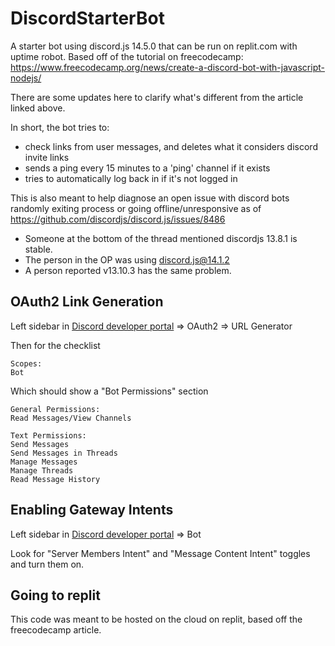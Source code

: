 # DiscordStarterBot
A starter bot using discord.js 14.5.0 that can be run on replit.com with uptime robot.
Based off of the tutorial on freecodecamp:
https://www.freecodecamp.org/news/create-a-discord-bot-with-javascript-nodejs/

There are some updates here to clarify what's different from the article linked above.

In short, the bot tries to:
- check links from user messages, and deletes what it considers discord invite links
- sends a ping every 15 minutes to a 'ping' channel if it exists
- tries to automatically log back in if it's not logged in

This is also meant to help diagnose an open issue with discord bots randomly exiting process or
going offline/unresponsive as of https://github.com/discordjs/discord.js/issues/8486
- Someone at the bottom of the thread mentioned discordjs 13.8.1 is stable.
- The person in the OP was using discord.js@14.1.2
- A person reported v13.10.3 has the same problem.

## OAuth2 Link Generation
Left sidebar in [Discord developer portal](https://discord.com/developers/applications) ⇒ OAuth2 ⇒ URL Generator

Then for the checklist
```
Scopes:
Bot
```
Which should show a "Bot Permissions" section
```
General Permissions:
Read Messages/View Channels

Text Permissions:
Send Messages
Send Messages in Threads
Manage Messages
Manage Threads
Read Message History
```

## Enabling Gateway Intents
Left sidebar in [Discord developer portal](https://discord.com/developers/applications) ⇒ Bot

Look for "Server Members Intent" and "Message Content Intent" toggles and turn them on.

## Going to replit
This code was meant to be hosted on the cloud on replit, based off the freecodecamp article.

